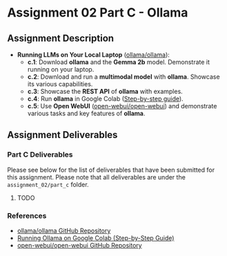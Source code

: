 # Assignment 02 Part C - Ollama

## Assignment Description

- **Running LLMs on Your Local Laptop** ([ollama/ollama](https://github.com/ollama/ollama)):
  - **c.1**: Download **ollama** and the **Gemma 2b** model. Demonstrate it running on your laptop.
  - **c.2**: Download and run a **multimodal model** with **ollama**. Showcase its various capabilities.
  - **c.3**: Showcase the **REST API** of **ollama** with examples.
  - **c.4**: Run **ollama** in Google Colab ([Step-by-step guide](https://pub.towardsai.net/running-ollama-on-google-colab-free-tier-a-step-by-step-guide-9ef74b1f8f7a)).
  - **c.5**: Use **Open WebUI** ([open-webui/open-webui](https://github.com/open-webui/open-webui)) and demonstrate various tasks and key features of **ollama**.

## Assignment Deliverables

### Part C Deliverables

Please see below for the list of deliverables that have been submitted for this assignment. Please note that all deliverables are under the `assignment_02/part_c` folder.

1. TODO

### References

- [ollama/ollama GitHub Repository](https://github.com/ollama/ollama)
- [Running Ollama on Google Colab (Step-by-Step Guide)](https://pub.towardsai.net/running-ollama-on-google-colab-free-tier-a-step-by-step-guide-9ef74b1f8f7a)
- [open-webui/open-webui GitHub Repository](https://github.com/open-webui/open-webui)

